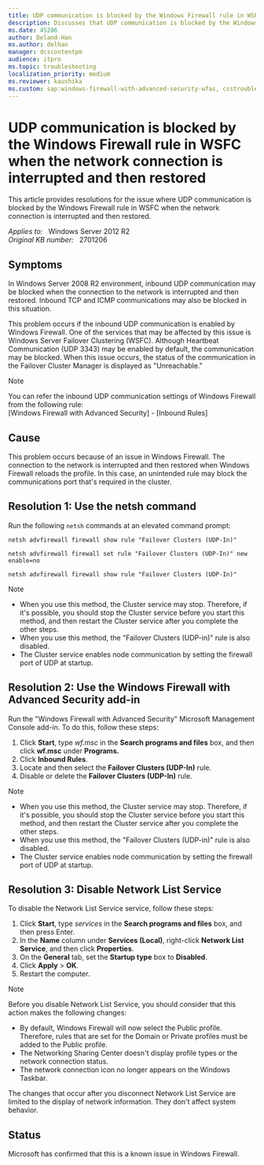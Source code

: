 ```yaml
---
title: UDP communication is blocked by the Windows Firewall rule in WSFC
description: Discusses that UDP communication is blocked by the Windows Firewall rule in WSFC when the network connection is interrupted and then restored. Provides a resolution.
ms.date: 45286
author: Deland-Han
ms.author: delhan
manager: dcscontentpm
audience: itpro
ms.topic: troubleshooting
localization_priority: medium
ms.reviewer: kaushika
ms.custom: sap:windows-firewall-with-advanced-security-wfas, csstroubleshoot
---
```

# UDP communication is blocked by the Windows Firewall rule in WSFC when the network connection is interrupted and then restored

This article provides resolutions for the issue where UDP communication is blocked by the Windows Firewall rule in WSFC when the network connection is interrupted and then restored.

_Applies to:_ &nbsp; Windows Server 2012 R2  
_Original KB number:_ &nbsp; 2701206

## Symptoms

In Windows Server 2008 R2 environment, inbound UDP communication may be blocked when the connection to the network is interrupted and then restored. Inbound TCP and ICMP communications may also be blocked in this situation.

This problem occurs if the inbound UDP communication is enabled by Windows Firewall. One of the services that may be affected by this issue is Windows Server Failover Clustering (WSFC). Although Heartbeat Communication (UDP 3343) may be enabled by default, the communication may be blocked. When this issue occurs, the status of the communication in the Failover Cluster Manager is displayed as "Unreachable."

> [!NOTE]
> You can refer the inbound UDP communication settings of Windows Firewall from the following rule:  
> [Windows Firewall with Advanced Security] - [Inbound Rules]

## Cause

This problem occurs because of an issue in Windows Firewall. The connection to the network is interrupted and then restored when Windows Firewall reloads the profile. In this case, an unintended rule may block the communications port that's required in the cluster.

## Resolution 1: Use the netsh command

Run the following `netsh` commands at an elevated command prompt:

```console
netsh advfirewall firewall show rule "Failover Clusters (UDP-In)"
```  

```console
netsh advfirewall firewall set rule "Failover Clusters (UDP-In)" new enable=no
```  

```console
netsh advfirewall firewall show rule "Failover Clusters (UDP-In)"
```  

>[!NOTE]
>
> - When you use this method, the Cluster service may stop. Therefore, if it's possible, you should stop the Cluster service before you start this method, and then restart the Cluster service after you complete the other steps.
> - When you use this method, the "Failover Clusters (UDP-in)" rule is also disabled.
> - The Cluster service enables node communication by setting the firewall port of UDP at startup.

## Resolution 2: Use the Windows Firewall with Advanced Security add-in

Run the "Windows Firewall with Advanced Security" Microsoft Management Console add-in. To do this, follow these steps:

1. Click **Start**, type *wf.msc* in the **Search programs and files** box, and then click **wf.msc** under **Programs.**  
2. Click **Inbound Rules**.
3. Locate and then select the **Failover Clusters (UDP-In)** rule.
4. Disable or delete the **Failover Clusters (UDP-In)** rule.

> [!NOTE]
>
> - When you use this method, the Cluster service may stop. Therefore, if it's possible, you should stop the Cluster service before you start this method, and then restart the Cluster service after you complete the other steps.
> - When you use this method, the "Failover Clusters (UDP-in)" rule is also disabled.
> - The Cluster service enables node communication by setting the firewall port of UDP at startup.

## Resolution 3: Disable Network List Service

To disable the Network List Service service, follow these steps:

1. Click **Start**, type *services* in the **Search programs and files** box, and then press Enter.
2. In the **Name** column under **Services (Local)**, right-click **Network List Service**, and then click **Properties**.
3. On the **General** tab, set the **Startup type** box to **Disabled**.
4. Click **Apply** > **OK**.
5. Restart the computer.

> [!NOTE]
>
> Before you disable Network List Service, you should consider that this action makes the following changes:
>
> - By default, Windows Firewall will now select the Public profile. Therefore, rules that are set for the Domain or Private profiles must be added to the Public profile.
> - The Networking Sharing Center doesn't display profile types or the network connection status.
> - The network connection icon no longer appears on the Windows Taskbar.

The changes that occur after you disconnect Network List Service are limited to the display of network information. They don't affect system behavior.

## Status

Microsoft has confirmed that this is a known issue in Windows Firewall.
